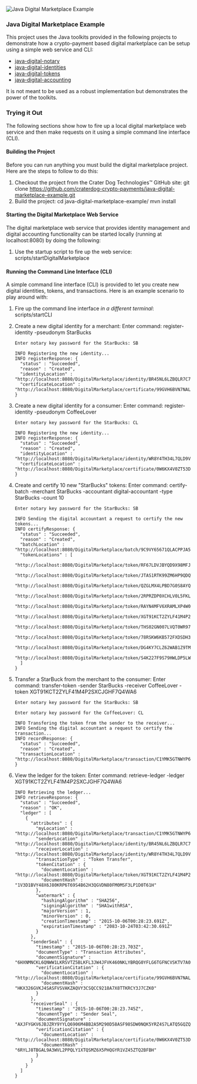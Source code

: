 ![Java Digital Marketplace Example](https://github.com/craterdog-crypto-payments/java-digital-marketplace-example/blob/master/docs/images/marketplace.png)

### Java Digital Marketplace Example
This project uses the Java toolkits provided in the following projects to demonstrate how a
crypto-payment based digital marketplace can be setup using a simple web service and CLI:
 * [java-digital-notary](https://github.com/craterdog-crypto-payments/java-digital-notary/wiki)
 * [java-digital-identities](https://github.com/craterdog-crypto-payments/java-digital-identities/wiki)
 * [java-digital-tokens](https://github.com/craterdog-crypto-payments/java-digital-tokens/wiki)
 * [java-digital-accounting](https://github.com/craterdog-crypto-payments/java-digital-accounting/wiki)

It is not meant to be used as a robust implementation but demonstrates the power of the toolkits.

### Trying it Out
The following sections show how to fire up a local digital marketplace web service and then
make requests on it using a simple command line interface (CLI).

#### Building the Project
Before you can run anything you must build the digital marketplace project. Here are the steps to
follow to do this:
 1. Checkout the project from the Crater Dog Technologies™ GitHub site:
        git clone https://github.com/craterdog-crypto-payments/java-digital-marketplace-example.git
 1. Build the project:
        cd java-digital-marketplace-example/
        mvn install

#### Starting the Digital Marketplace Web Service
The digital marketplace web service that provides identity management and digital accounting
functionality can be started locally (running at localhost:8080) by doing the following:
 1. Use the startup script to fire up the web service:
        scripts/startDigitalMarketplace

#### Running the Command Line Interface (CLI)
A simple command line interface (CLI) is provided to let you create new digital identities,
tokens, and transactions.  Here is an example scenario to play around with:
 1. Fire up the command line interface _in a different terminal_:
        scripts/startCLI
 1. Create a new digital identity for a merchant:
        Enter command: register-identity -pseudonym StarBucks
        
        Enter notary key password for the StarBucks: SB
        
        INFO Registering the new identity...
        INFO registerResponse: {
          "status" : "Succeeded",
          "reason" : "Created",
          "identityLocation" : "http://localhost:8080/DigitalMarketplace/identity/BR45NL6LZBQLR7C757FJ70WY4A9NMF9H",
          "certificateLocation" : "http://localhost:8080/DigitalMarketplace/certificate/99GVH6BVN7NALC6TD43MZDFHLHC72TK7"
        }
 1. Create a new digital identity for a consumer:
        Enter command: register-identity -pseudonym CoffeeLover
        
        Enter notary key password for the StarBucks: CL
        
        INFO Registering the new identity...
        INFO registerResponse: {
          "status" : "Succeeded",
          "reason" : "Created",
          "identityLocation" : "http://localhost:8080/DigitalMarketplace/identity/WR8Y4TH34L7QLD9V8K241R64LBWFP1VR",
          "certificateLocation" : "http://localhost:8080/DigitalMarketplace/certificate/0W6KX4V0ZT53D9KAGQ9XBKJ0S6MY5D7D"
        }
 1. Create and certify 10 new "StarBucks" tokens:
        Enter command: certify-batch -merchant StarBucks -accountant digital-accountant -type StarBucks -count 10
        
        Enter notary key password for the StarBucks: SB
        
        INFO Sending the digital accountant a request to certify the new tokens...
        INFO certifyResponse: {
          "status" : "Succeeded",
          "reason" : "Created",
          "batchLocation" : "http://localhost:8080/DigitalMarketplace/batch/9C9VY65671QLACPPJA55SJMRL2Z2M9KB",
          "tokenLocations" : [
            "http://localhost:8080/DigitalMarketplace/token/RF67LDVJBYQD9X98MFJ6DTQRF82TF2JA",
            "http://localhost:8080/DigitalMarketplace/token/JTAS1RTK99ZM6HP9QDQW3MGRFMDSCJ2T",
            "http://localhost:8080/DigitalMarketplace/token/QZGLMX4LPBD7G0S8AYQD1TSL7YPM7152",
            "http://localhost:8080/DigitalMarketplace/token/2RPRZDP0XCHLV0L5FKLD3YLABKKLAZTY",
            "http://localhost:8080/DigitalMarketplace/token/RAYN4MFV6XRAMLXP4W0KM59TCLB1QY7X",
            "http://localhost:8080/DigitalMarketplace/token/XGT91KCT2ZYLF41M4P2SXCJGHF7Q4WA6",
            "http://localhost:8080/DigitalMarketplace/token/THS02GN007LVQT0WR97QR5CADWQZK9JM",
            "http://localhost:8080/DigitalMarketplace/token/78RSKW6KB572FXDSDH3228SJWTCNY812",
            "http://localhost:8080/DigitalMarketplace/token/DG4KY7CLZ62WAB1Z9TM2P238PHYDVHXH",
            "http://localhost:8080/DigitalMarketplace/token/S4K227F9S79HWLDP5LWDF372S5NWNVDL"
          ]
        }
 1. Transfer a StarBuck from the merchant to the consumer:
        Enter command: transfer-token -sender StarBucks -receiver CoffeeLover -token XGT91KCT2ZYLF41M4P2SXCJGHF7Q4WA6
        
        Enter notary key password for the StarBucks: SB
        
        Enter notary key password for the CoffeeLover: CL
        
        INFO Transfering the token from the sender to the receiver...
        INFO Sending the digital accountant a request to certify the transaction...
        INFO recordResponse: {
          "status" : "Succeeded",
          "reason" : "Created",
          "transactionLocation" : "http://localhost:8080/DigitalMarketplace/transaction/C1YMK5GTNWYP6RBM6LD82KTSG609CVGN"
        }
 1. View the ledger for the token:
        Enter command: retrieve-ledger -ledger XGT91KCT2ZYLF41M4P2SXCJGHF7Q4WA6
        
        INFO Retrieving the ledger...
        INFO retrieveResponse: {
          "status" : "Succeeded",
          "reason" : "OK",
          "ledger" : [
            {
              "attributes" : {
                "myLocation" : "http://localhost:8080/DigitalMarketplace/transaction/C1YMK5GTNWYP6RBM6LD82KTSG609CVGN",
                "senderLocation" : "http://localhost:8080/DigitalMarketplace/identity/BR45NL6LZBQLR7C757FJ70WY4A9NMF9H",
                "receiverLocation" : "http://localhost:8080/DigitalMarketplace/identity/WR8Y4TH34L7QLD9V8K241R64LBWFP1VR",
                "transactionType" : "Token Transfer",
                "tokenCitation" : {
                  "documentLocation" : "http://localhost:8080/DigitalMarketplace/token/XGT91KCT2ZYLF41M4P2SXCJGHF7Q4WA6",
                  "documentHash" : "1V3D1BVY48X6J80KRP6T69S4B62H3QGVDN80FM0MSF3LP1D0T61H"
                },
                "watermark" : {
                  "hashingAlgorithm" : "SHA256",
                  "signingAlgorithm" : "SHA1withRSA",
                  "majorVersion" : 1,
                  "minorVersion" : 0,
                  "creationTimestamp" : "2015-10-06T00:28:23.691Z",
                  "expirationTimestamp" : "2083-10-24T03:42:30.691Z"
                }
              },
              "senderSeal" : {
                "timestamp" : "2015-10-06T00:28:23.703Z",
                "documentType" : "Transaction Attributes",
                "documentSignature" : "6HXNMNCKL6QNWW1LKRSVTZ5BLKFL3JW4JFVK460NKLYBRQG0YFLG6TGFNCVSKTV7A052KC12ZCDC2515P8XHH3SMWFQB1G0NJMJ3BR2JJC454P8N5TWAP1PTDC5N4XCNC5CH2S998KGCJMFWHQNCY446AMDRKSV6GLV4GCGXYN1ZRS30KTPAVH2X7K9TRQ7QV9WS055T9J1QFNH78SNCDRL4H2P8T98TJ697YCMGLGBY7YKBFQ2GP3WV3943KT310C208C787CFXQ9F8LBDBYDJTNJPHZB76ND82FYYPWZ8JT9S917BWSVJJKS2H65KPAZ0J4XGTT1XB49ZMYLY6JSA83ZLZBRKMPQ9TKJC9BFK2DSV6Y03CZ9K8X74AFQY0728HR6732KFVXLBCS97TVGDR98",
                "verificationCitation" : {
                  "documentLocation" : "http://localhost:8080/DigitalMarketplace/certificate/99GVH6BVN7NALC6TD43MZDFHLHC72TK7",
                  "documentHash" : "HKX326GVKJ4SASFVSVAKZAQVY3CSQCC9218A7X8TTKRCY3J7CZK0"
                }
              },
              "receiverSeal" : {
                "timestamp" : "2015-10-06T00:28:23.745Z",
                "documentType" : "Sender Seal",
                "documentSignature" : "AXJFYGKV6JBJZRY9YYLQ6906M4BB2A5M290D58ASF98SDW0NQK5YRZ4S7LATQ5GQZQ7XNCTJVGW29XSJBXLKTQ0Y3KDR96GHBLHC2YF1MJ1SPRW6YX32B4S3HGL023GPCLR2CQXB9C9R95TPARS5T93KLQQF98S4Q61HLDPPW3NJBGAFX2L2XQSCRNLDD0MMAK5NRHV00C96GJMJBQFW93W6ZDBJWB53YCCLHV4M1XHXFMS54YCT3DG5KVNKDF69Z1ZMYF7FDCP712AQ98FZVVYWAJBYK89CNCPBX1HV46S3PM613LB93VHL8MRRKXNDACSY1HGKSBAHSSAALHJS0R2P3YLW9BT4D39J5ZB0CY0FLN89T3QMVLHH139MV0QXZ5S4RWTHAVWP7G01RTR4PPGRXW",
                "verificationCitation" : {
                  "documentLocation" : "http://localhost:8080/DigitalMarketplace/certificate/0W6KX4V0ZT53D9KAGQ9XBKJ0S6MY5D7D",
                  "documentHash" : "6RYLJ8TBGAL9A3WVL2PPQLY1XTQSMZ6X5PHQGYR1VZ45ZTQ2BFBH"
                }
              }
            }
          ]
        }

